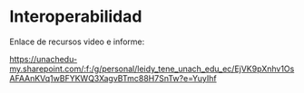 # Interoperabilidad

Enlace de recursos video e informe:

https://unachedu-my.sharepoint.com/:f:/g/personal/leidy_tene_unach_edu_ec/EjVK9pXnhv1OsAFAAnKVq1wBFYKWQ3XagvBTmc88H7SnTw?e=YuyIhf


